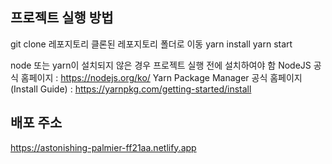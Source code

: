 ## 프로젝트 실행 방법

git clone 레포지토리
클론된 레포지토리 폴더로 이동
yarn install
yarn start

node 또는 yarn이 설치되지 않은 경우 프로젝트 실행 전에 설치하여야 함
NodeJS 공식 홈페이지 : https://nodejs.org/ko/
Yarn Package Manager 공식 홈페이지 (Install Guide) : https://yarnpkg.com/getting-started/install

## 배포 주소

https://astonishing-palmier-ff21aa.netlify.app
